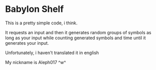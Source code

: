 # Babylon Shelf

This is a pretty simple code, i think.

It requests an input and then it generates random groups of symbols as long as your input while counting generated symbols and time until it generates your input.

Unfortunately, i haven't translated it in english

My nickname is Aleph017 ^w^
